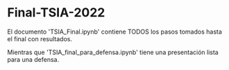 # Final-TSIA-2022
El documento 'TSIA_Final.ipynb' contiene TODOS los pasos tomados hasta el final con resultados.

Mientras que 'TSIA_final_para_defensa.ipynb' tiene una presentación lista para una defensa.
